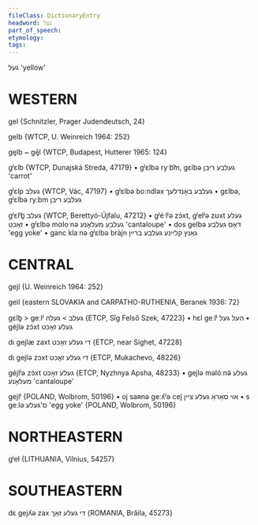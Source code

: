 ```yaml
---
fileClass: DictionaryEntry
headword: געל
part_of_speech: 
etymology: 
tags: 
---
```

געל
'yellow'

WESTERN
========

gel {Schnitzler, Prager Judendeutsch, 24}

gelb {WTCP, U. Weinreich 1964: 252}

gęlb ~ gę̄l {WTCP, Budapest, Hutterer 1965: 124}

gʲɛlb {WTCP, Dunajská Streda, 47179}
	•	gʲɛlbə ryˑb͡m, gɛlbə געלבע ריבן 'carrot'

gʲɛlp געלב {WTCP, Vác, 47197}
	•	gʲɛlbə boːndləx געלבע באָנדלעך
	•	gɛlbə, gʲɛlbə ryːbm געלבע ריבן

gʲɛlʲb̥ געלב {WTCP, Berettyó-Újfalu, 47212}
	•	gʲéˑlʲə zɔ́xt, gʲelʲə zʊxt געלע זאָכט
	•	gʲɛlbə mαloˑnə געלבע מעלאָנע 'cantaloupe'
	•	dos gelbə דאָס געלבע 'egg yoke'
	•	ganc klaˑnə gʲɛlbə bràjn גאַנץ קליינע געלבע ברײַן

CENTRAL
========

gejl {U. Weinreich 1964: 252}

geil {eastern SLOVAKIA and CARPATHO-RUTHENIA, Beranek 1936: 72}

gɛlb̥ > geːlʲ געלב > געלה {ETCP, Sîg Felső Szek, 47223}
	•	hɛl geːlʲ העל געל
	•	géjlə zɔ́xt געלע זאָכט

dɩ gejlæ zaxt די געלע זאָכט {ETCP, near Sighet, 47228}

dɩ gejlə zɔxt די געלע זאָכט {ETCP, Mukachevo, 48226}

géjlʲə zɔ́xt געלע זאָכט {ETCP, Nyzhnya Apsha, 48233}
	•	gejlə məlóːnə̃ געלע מעלאָנע 'cantaloupe'

gejlʲ {POLAND, Wolbrom, 50196}
	•	oj saʀnə geːʎʲə cej̃ אוי סאַראַ געלע ציין
	•	s geːlə ס'געלע 'egg yoke' {POLAND, Wolbrom, 50196}

NORTHEASTERN
==============

gʲeɫ {LITHUANIA, Vilnius, 54257}

SOUTHEASTERN
==============

dɛ gejʎə zax די געלע זאַך {ROMANIA, Brăila, 45273}
